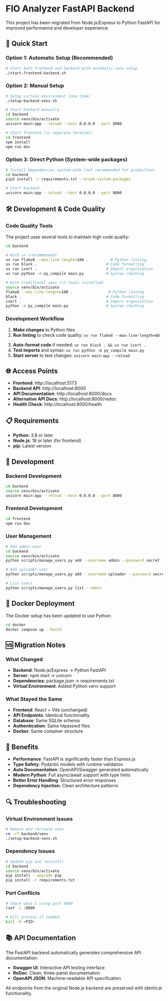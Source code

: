 # FIO Analyzer FastAPI Backend

This project has been migrated from Node.js/Express to Python FastAPI for improved performance and developer experience.

## 🚀 Quick Start

### Option 1: Automatic Setup (Recommended)
```bash
# Start both frontend and backend with automatic venv setup
./start-frontend-backend.sh
```

### Option 2: Manual Setup
```bash
# Setup virtual environment (one time)
./setup-backend-venv.sh

# Start backend manually
cd backend
source venv/bin/activate
uvicorn main:app --reload --host 0.0.0.0 --port 8000

# Start frontend (in separate terminal)
cd frontend
npm install
npm run dev
```

### Option 3: Direct Python (System-wide packages)
```bash
# Install dependencies system-wide (not recommended for production)
cd backend
pip3 install -r requirements.txt --break-system-packages

# Start backend
uvicorn main:app --reload --host 0.0.0.0 --port 8000
```

## 🛠️ Development & Code Quality

### Code Quality Tools
The project uses several tools to maintain high code quality:

```bash
cd backend

# With uv (recommended)
uv run flake8 --max-line-length=180 .          # Python linting
uv run black .                               # Code formatting
uv run isort .                               # Import organization  
uv run python -m py_compile main.py          # Syntax checking

# With traditional venv (if tools installed)
source venv/bin/activate
flake8 --max-line-length=180 .                # Python linting
black .                                      # Code formatting
isort .                                      # Import organization
python -m py_compile main.py                 # Syntax checking
```

### Development Workflow
1. **Make changes** to Python files
2. **Run linting** to check code quality: `uv run flake8 --max-line-length=88 .`
3. **Auto-format code** if needed: `uv run black . && uv run isort .`
4. **Test imports** and syntax: `uv run python -m py_compile main.py`
5. **Start server** to test changes: `uvicorn main:app --reload`

## 🌐 Access Points

- **Frontend**: http://localhost:5173
- **Backend API**: http://localhost:8000
- **API Documentation**: http://localhost:8000/docs
- **Alternative API Docs**: http://localhost:8000/redoc
- **Health Check**: http://localhost:8000/health

## 📋 Requirements

- **Python**: 3.8 or later
- **Node.js**: 18 or later (for frontend)
- **pip**: Latest version

## 🔧 Development

### Backend Development
```bash
cd backend
source venv/bin/activate
uvicorn main:app --reload --host 0.0.0.0 --port 8000
```

### Frontend Development
```bash
cd frontend
npm run dev
```

### User Management
```bash
# Add admin user
cd backend
source venv/bin/activate
python scripts/manage_users.py add --username admin --password secret --admin

# Add uploader user
python scripts/manage_users.py add --username uploader --password secret

# List users
python scripts/manage_users.py list --admin
```

## 🐳 Docker Deployment

The Docker setup has been updated to use Python:

```bash
cd docker
docker compose up --build
```

## 🆚 Migration Notes

### What Changed
- **Backend**: Node.js/Express → Python FastAPI
- **Server**: npm start → uvicorn
- **Dependencies**: package.json → requirements.txt
- **Virtual Environment**: Added Python venv support

### What Stayed the Same
- **Frontend**: React + Vite (unchanged)
- **API Endpoints**: Identical functionality
- **Database**: Same SQLite schema
- **Authentication**: Same htpasswd files
- **Docker**: Same container structure

## 🎯 Benefits

- **Performance**: FastAPI is significantly faster than Express.js
- **Type Safety**: Pydantic models with runtime validation
- **Auto Documentation**: OpenAPI/Swagger generated automatically
- **Modern Python**: Full async/await support with type hints
- **Better Error Handling**: Structured error responses
- **Dependency Injection**: Clean architecture patterns

## 🔍 Troubleshooting

### Virtual Environment Issues
```bash
# Remove and recreate venv
rm -rf backend/venv
./setup-backend-venv.sh
```

### Dependency Issues
```bash
# Update pip and reinstall
cd backend
source venv/bin/activate
pip install --upgrade pip
pip install -r requirements.txt
```

### Port Conflicts
```bash
# Check what's using port 8000
lsof -i :8000

# Kill process if needed
kill -9 <PID>
```

## 📚 API Documentation

The FastAPI backend automatically generates comprehensive API documentation:

- **Swagger UI**: Interactive API testing interface
- **ReDoc**: Clean, three-panel documentation
- **OpenAPI JSON**: Machine-readable API specification

All endpoints from the original Node.js backend are preserved with identical functionality.